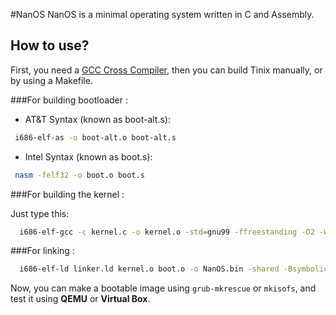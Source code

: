 #NanOS
NanOS is a minimal operating system written in C and Assembly.

## How to use?
First, you need a [GCC Cross Compiler](http://wiki.osdev.org/GCC_Cross-Compiler), then you
can build Tinix manually, or by using a Makefile.

###For building bootloader :

* AT&T Syntax (known as boot-alt.s):

```bash
 i686-elf-as -o boot-alt.o boot-alt.s
```

* Intel Syntax (known as boot.s):

```bash
 nasm -felf32 -o boot.o boot.s
```
###For building the kernel :

Just type this:

```bash
  i686-elf-gcc -c kernel.c -o kernel.o -std=gnu99 -ffreestanding -O2 -Wall -Wextra
```

###For linking :
```bash
  i686-elf-ld linker.ld kernel.o boot.o -o NanOS.bin -shared -Bsymbolic
```
Now, you can make a bootable image using `grub-mkrescue` or `mkisofs`, and
test it using __QEMU__ or __Virtual Box__.
